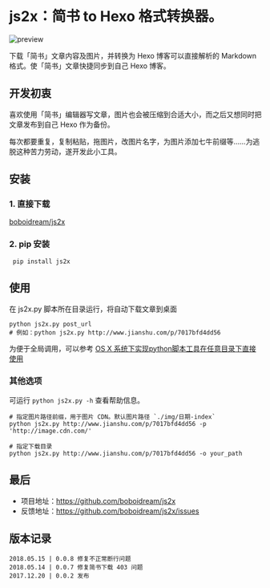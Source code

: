 # js2x：简书 to Hexo 格式转换器。

![preview](http://upload-images.jianshu.io/upload_images/1099569-3c0d6d9c5f583be3.gif?imageMogr2/auto-orient/strip%7CimageView2/2/w/1240)

下载「简书」文章内容及图片，并转换为 Hexo 博客可以直接解析的 Markdown 格式。使「简书」文章快捷同步到自己 Hexo 博客。

## 开发初衷
喜欢使用「简书」编辑器写文章，图片也会被压缩到合适大小，而之后又想同时把文章发布到自己 Hexo 作为备份。

每次都要重复，复制粘贴，拖图片，改图片名字，为图片添加七牛前缀等……为逃脱这种苦力劳动，遂开发此小工具。

## 安装

### 1. 直接下载
[boboidream/js2x](https://github.com/boboidream/js2x/tree/master/js2x)

### 2. pip 安装

     pip install js2x

## 使用
在 js2x.py 脚本所在目录运行，将自动下载文章到桌面

    python js2x.py post_url
    # 例如：python js2x.py http://www.jianshu.com/p/7017bfd4dd56

为便于全局调用，可以参考 [OS X 系统下实现python脚本工具在任意目录下直接使用](http://blog.csdn.net/ldstartnow/article/details/53616154)

### 其他选项

可运行 `python js2x.py -h` 查看帮助信息。

    # 指定图片路径前缀，用于图片 CDN。默认图片路径 `./img/日期-index`
    python js2x.py http://www.jianshu.com/p/7017bfd4dd56 -p 'http://image.cdn.com/'

    # 指定下载目录
    python js2x.py http://www.jianshu.com/p/7017bfd4dd56 -o your_path

## 最后

- 项目地址：https://github.com/boboidream/js2x
- 反馈地址：https://github.com/boboidream/js2x/issues

## 版本记录
```
2018.05.15 | 0.0.8 修复不正常断行问题
2018.05.14 | 0.0.7 修复简书下载 403 问题
2017.12.20 | 0.0.2 发布
```

